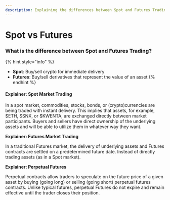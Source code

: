 ```yaml
---
description: Explaining the differences between Spot and Futures Trading
---
```


# Spot vs Futures

### What is the difference between Spot and Futures Trading?

{% hint style="info" %}
* **Spot**:  Buy/sell crypto for immediate delivery
* **Futures**:  Buy/sell derivatives that represent the value of an asset
{% endhint %}

#### Explainer: Spot Market Trading

In a spot market, commodities, stocks, bonds, or (crypto)currencies are being traded with instant delivery. This implies that assets, for example, $ETH, $SNX, or $KWENTA, are exchanged directly between market participants. Buyers and sellers have direct ownership of the underlying assets and will be able to utilize them in whatever way they want.

**Explainer: Futures Market Trading**

In a traditional Futures market, the delivery of underlying assets and Futures contracts are settled on a predetermined future date. Instead of directly trading assets (as in a Spot market).&#x20;

**Explainer: Perpetual Futures**

Perpetual contracts allow traders to speculate on the future price of a given asset by buying (going long) or selling (going short) perpetual futures contracts. Unlike typical futures, perpetual Futures do not expire and remain effective until the trader closes their position.

